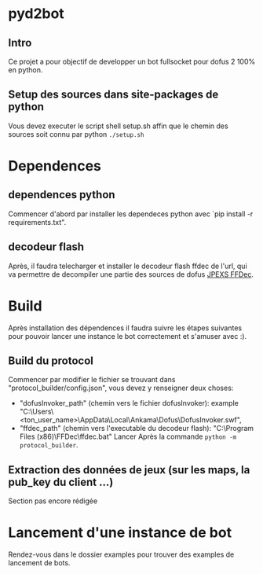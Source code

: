 # pyd2bot

## Intro
Ce projet a pour objectif de developper un bot fullsocket pour dofus 2 100% en python.

## Setup des sources dans site-packages de python
Vous devez executer le script shell setup.sh affin que le chemin des sources soit connu par python
`./setup.sh`

# Dependences 
## dependences python
Commencer d'abord par installer les dependeces python avec `pip install -r requirements.txt".

## decodeur flash
Après, il faudra telecharger et installer le decodeur flash ffdec de l'url, qui va permettre de decompiler une partie des sources de dofus [JPEXS
FFDec](https://github.com/jindrapetrik/jpexs-decompiler).


# Build 
Après installation des dépendences il faudra suivre les étapes suivantes pour pouvoir lancer une instance le bot correctement et s'amuser avec :).
## Build du protocol 
Commencer par modifier le fichier se trouvant dans "protocol_builder/config.json", vous devez y renseigner deux choses:
- "dofusInvoker_path" (chemin vers le fichier dofusInvoker): example "C:\\Users\\<ton_user_name>\\AppData\\Local\\Ankama\\Dofus\\DofusInvoker.swf",
- "ffdec_path" (chemin vers l'executable du decodeur flash): "C:\\Program Files (x86)\\FFDec\\ffdec.bat"
Lancer Après la commande `python -m protocol_builder`.
## Extraction des données de jeux (sur les maps, la pub_key du client ...)
Section pas encore rédigée

# Lancement d'une instance de bot
Rendez-vous dans le dossier examples pour trouver des examples de lancement de bots.
